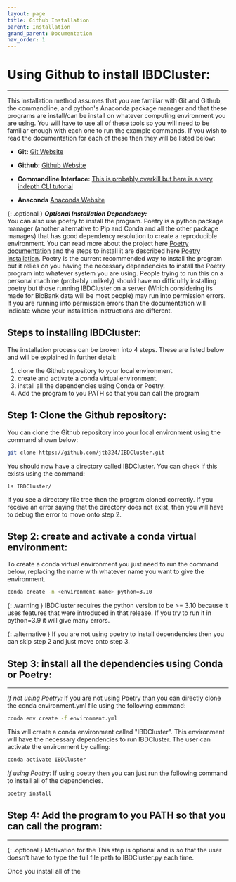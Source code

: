 ```yaml
---
layout: page
title: Github Installation
parent: Installation
grand_parent: Documentation
nav_order: 1
---
```

# Using Github to install IBDCluster:
---

This installation method assumes that you are familiar with Git and Github, the commandline, and python's Anaconda package manager and that these programs are install/can be install on whatever computing environment you are using. You will have to use all of these tools so you will need to be familiar enough with each one to run the example commands. If you wish to read the documentation for each of these then they will be listed below:

* **Git:** [Git Website](https://git-scm.com/)

* **Github:** [Github Website](https://github.com/)

* **Commandline Interface:** [This is probably overkill but here is a very indepth CLI tutorial](https://www.learnenough.com/command-line-tutorial)

* **Anaconda** [Anaconda Website](https://www.anaconda.com/)

{: .optional }
***Optional Installation Dependency:*** <br> 
You can also use poetry to install the program. Poetry is a python package manager (another alternative to Pip and Conda and all the other package manages) that has good dependency resolution to create a reproducible environment. You can read more about the project here [Poetry documentation](https://python-poetry.org/) and the steps to install it are described here [Poetry Installation](https://python-poetry.org/docs/#installation). Poetry is the current recommended way to install the program but it relies on you having the necessary dependencies to install the Poetry program into whatever system you are using. People trying to run this on a personal machine (probably unlikely) should have no difficultly installing poetry but those running IBDCluster on a server (Which considering its made for BioBank data will be most people) may run into permission errors. If you are running into permission errors than the documentation will indicate where your installation instructions are different.

## Steps to installing IBDCluster:
The installation process can be broken into 4 steps. These are listed below and will be explained in further detail:

1. clone the Github repository to your local environment.
2. create and activate a conda virtual environment.
3. install all the dependencies using Conda or Poetry.
4. Add the program to you PATH so that you can call the program

## Step 1: Clone the Github repository:
You can clone the Github repository into your local environment using the command shown below:

```bash
git clone https://github.com/jtb324/IBDCluster.git
```

You should now have a directory called IBDCluster. You can check if this exists using the command:

```
ls IBDCluster/
```
If you see a directory file tree then the program cloned correctly. If you receive an error saying that the directory does not exist, then you will have to debug the error to move onto step 2.

## Step 2: create and activate a conda virtual environment:
To create a conda virtual environment you just need to run the command below, replacing the name with whatever name you want to give the environment.

```bash
conda create -n <environment-name> python=3.10
```

{: .warning }
IBDCluster requires the python version to be >= 3.10 because it uses features that were introduced in that release. If you try to run it in python=3.9 it will give many errors.

{: .alternative }
If you are not using poetry to install dependencies then you can skip step 2 and just move onto step 3.

## Step 3: install all the dependencies using Conda or Poetry:
---
*If not using Poetry:*
If you are not using Poetry than you can directly clone the conda environment.yml file using the following command:

```bash
conda env create -f environment.yml
```

This will create a conda environment called "IBDCluster". This environment will have the necessary dependencies to run IBDCluster. The user can activate the environment by calling:

```bash
conda activate IBDCluster
```

*If using Poetry*:
If using poetry then you can just run the following command to install all of the dependencies.

```bash
poetry install 
```


## Step 4: Add the program to you PATH so that you can call the program:
---
{: .optional }
Motivation for the 
This step is optional and is so that the user doesn't have to type the full file path to IBDCluster.py each time.


Once you install all of the 
